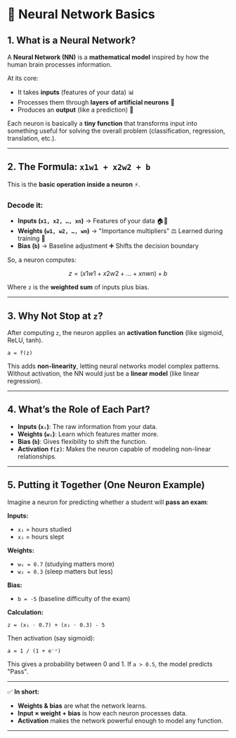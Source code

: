 # 🧠 Neural Network Basics

## 1. What is a Neural Network?

A **Neural Network (NN)** is a **mathematical model** inspired by how the human brain processes information.

At its core:

- It takes **inputs** (features of your data) 📊
- Processes them through **layers of artificial neurons** 🔗
- Produces an **output** (like a prediction) 🎯

Each neuron is basically a **tiny function** that transforms input into something useful for solving the overall problem (classification, regression, translation, etc.).

---

## 2. The Formula: `x1w1 + x2w2 + b`

This is the **basic operation inside a neuron** ⚡.

### Decode it:

- **Inputs (`x1, x2, …, xn`)** → Features of your data 🏠📐
- **Weights (`w1, w2, …, wn`)** → "Importance multipliers" ⚖️ Learned during training 🤖
- **Bias (`b`)** → Baseline adjustment ➕ Shifts the decision boundary

So, a neuron computes:

```math
z = (x1w1 + x2w2 + … + xnwn) + b

```

Where `z` is the **weighted sum** of inputs plus bias.

---

## 3. Why Not Stop at `z`?

After computing `z`, the neuron applies an **activation function** (like sigmoid, ReLU, tanh).

`a = f(z)`

This adds **non-linearity**, letting neural networks model complex patterns. Without activation, the NN would just be a **linear model** (like linear regression).

---

## 4. What’s the Role of Each Part?

- **Inputs (`xᵢ`)**: The raw information from your data.
- **Weights (`wᵢ`)**: Learn which features matter more.
- **Bias (`b`)**: Gives flexibility to shift the function.
- **Activation `f(z)`**: Makes the neuron capable of modeling non-linear relationships.

---

## 5. Putting it Together (One Neuron Example)

Imagine a neuron for predicting whether a student will **pass an exam**:

**Inputs:**

- `x₁` = hours studied
- `x₂` = hours slept

**Weights:**

- `w₁ = 0.7` (studying matters more)
- `w₂ = 0.3` (sleep matters but less)

**Bias:**

- `b = -5` (baseline difficulty of the exam)

**Calculation:**

`z = (x₁ ⋅ 0.7) + (x₂ ⋅ 0.3) - 5`

Then activation (say sigmoid):

`a = 1 / (1 + e⁻ᶻ)`

This gives a probability between 0 and 1. If `a > 0.5`, the model predicts "Pass".

---

✅ **In short:**

- **Weights & bias** are what the network learns.
- **Input × weight + bias** is how each neuron processes data.
- **Activation** makes the network powerful enough to model any function.

---
